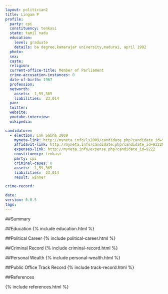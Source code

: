 ```yaml
---
layout: politician2
title: Lingam P
profile: 
  party: cpi
  constituency: tenkasi
  state: tamil nadu
  education: 
    level: graduate
    details: ba degree,kamarajar university,madurai, april 1992
  photo: 
  sex: 
  caste: 
  religion: 
  current-office-title: Member of Parliament
  crime-accusation-instances: 0
  date-of-birth: 1967
  profession: 
  networth: 
    assets:  1,59,365
    liabilities:  23,014
  pan: 
  twitter: 
  website: 
  youtube-interview: 
  wikipedia: 

candidature: 
  - election: Lok Sabha 2009
    myneta-link: http://myneta.info/ls2009/candidate.php?candidate_id=9222
    affidavit-link: http://myneta.info/candidate.php?candidate_id=9222&scan=original
    expenses-link: http://myneta.info/expense.php?candidate_id=9222
    constituency: tenkasi 
    party: cpi
    criminal-cases: 0
    assets:  1,59,365
    liabilities:  23,014
    result: winner 

crime-record: 

date: 
version: 0.0.5
tags: 
---
```

##Summary


##Education
{% include education.html %}


##Political Career
{% include political-career.html %}


##Criminal Record
{% include criminal-record.html %}


##Personal Wealth
{% include personal-wealth.html %}


##Public Office Track Record
{% include track-record.html %}


##References


{% include references.html %}